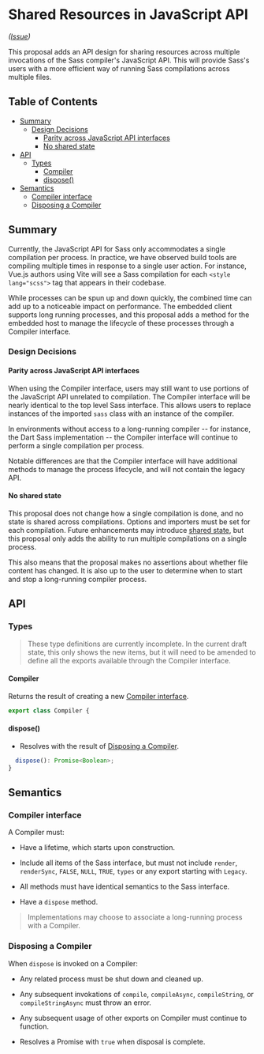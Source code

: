 # Shared Resources in JavaScript API

*([Issue](https://github.com/sass/sass/issues/3296))*

This proposal adds an API design for sharing resources across multiple
invocations of the Sass compiler's JavaScript API. This will provide Sass's
users with a more efficient way of running Sass compilations across multiple
files.

## Table of Contents

* [Summary](#summary)
  * [Design Decisions](#design-decisions)
    * [Parity across JavaScript API interfaces](#parity-across-javascript-api-interfaces)
    * [No shared state](#no-shared-state)
* [API](#api)
  * [Types](#types)
    * [Compiler](#compiler)
    * [dispose()](#dispose)
* [Semantics](#semantics)
  * [Compiler interface](#compiler-interface)
  * [Disposing a Compiler](#disposing-a-compiler)

## Summary

Currently, the JavaScript API for Sass only accommodates a single compilation
per process. In practice, we have observed build tools are compiling multiple
times in response to a single user action. For instance, Vue.js authors using
Vite will see a Sass compilation for each `<style lang="scss">` tag that appears
in their codebase.

While processes can be spun up and down quickly, the combined time can add up to
a noticeable impact on performance. The embedded client supports long running
processes, and this proposal adds a method for the embedded host to manage the
lifecycle of these processes through a Compiler interface.

### Design Decisions

#### Parity across JavaScript API interfaces

When using the Compiler interface, users may still want to use portions of the
JavaScript API unrelated to compilation. The Compiler interface will be nearly
identical to the top level Sass interface. This allows users to replace
instances of the imported `sass` class with an instance of the compiler.

In environments without access to a long-running compiler -- for instance, the
Dart Sass implementation -- the Compiler interface will continue to perform a
single compilation per process.

Notable differences are that the Compiler interface will have additional methods
to manage the process lifecycle, and will not contain the legacy API.

#### No shared state

This proposal does not change how a single compilation is done, and no state is
shared across compilations. Options and importers must be set for each
compilation. Future enhancements may introduce [shared state], but this proposal
only adds the ability to run multiple compilations on a single process.

[shared state]: https://github.com/sass/sass/issues/3296

This also means that the proposal makes no assertions about whether file content
has changed. It is also up to the user to determine when to start and stop a
long-running compiler process.

## API

### Types

> These type definitions are currently incomplete. In the current draft state,
> this only shows the new items, but it will need to be amended to define all
> the exports available through the Compiler interface.

#### Compiler

Returns the result of creating a new [Compiler interface].

[Compiler interface]: #compiler-interface

```ts
export class Compiler {
```

#### dispose()

* Resolves with the result of [Disposing a Compiler].

[Disposing a Compiler]: #disposing-a-compiler

```ts
  dispose(): Promise<Boolean>;
}
```

## Semantics

### Compiler interface

A Compiler must:

* Have a lifetime, which starts upon construction.

* Include all items of the Sass interface, but must not include `render`,
  `renderSync`, `FALSE`, `NULL`, `TRUE`, `types` or any export starting with
  `Legacy`.

* All methods must have identical semantics to the Sass interface.

* Have a `dispose` method.

> Implementations may choose to associate a long-running process with a
> Compiler.

### Disposing a Compiler

When `dispose` is invoked on a Compiler:

* Any related process must be shut down and cleaned up.

* Any subsequent invokations of `compile`, `compileAsync`, `compileString`, or
  `compileStringAsync` must throw an error.

* Any subsequent usage of other exports on Compiler must continue to function.

* Resolves a Promise with `true` when disposal is complete.
